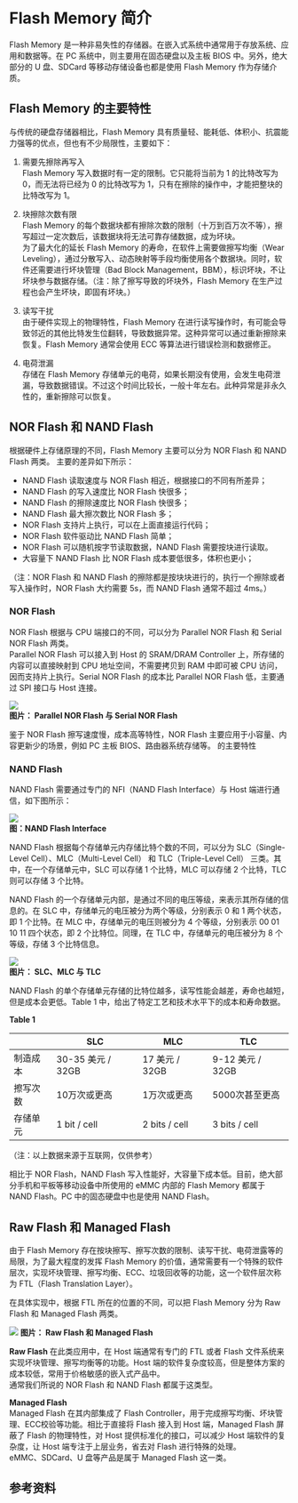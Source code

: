# Flash Memory 简介

Flash Memory 是一种非易失性的存储器。在嵌入式系统中通常用于存放系统、应用和数据等。在 PC 系统中，则主要用在固态硬盘以及主板 BIOS 中。另外，绝大部分的 U 盘、SDCard 等移动存储设备也都是使用 Flash Memory 作为存储介质。

## Flash Memory 的主要特性

与传统的硬盘存储器相比，Flash Memory 具有质量轻、能耗低、体积小、抗震能力强等的优点，但也有不少局限性，主要如下：

1. 需要先擦除再写入  
  Flash Memory 写入数据时有一定的限制。它只能将当前为 1 的比特改写为 0，而无法将已经为 0 的比特改写为 1，只有在擦除的操作中，才能把整块的比特改写为 1。

2. 块擦除次数有限  
  Flash Memory 的每个数据块都有擦除次数的限制（十万到百万次不等），擦写超过一定次数后，该数据块将无法可靠存储数据，成为坏块。  
  为了最大化的延长 Flash Memory 的寿命，在软件上需要做擦写均衡（Wear Leveling），通过分散写入、动态映射等手段均衡使用各个数据块。同时，软件还需要进行坏块管理（Bad Block Management，BBM），标识坏块，不让坏块参与数据存储。（注：除了擦写导致的坏块外，Flash Memory 在生产过程也会产生坏块，即固有坏块。）

3. 读写干扰  
  由于硬件实现上的物理特性，Flash Memory 在进行读写操作时，有可能会导致邻近的其他比特发生位翻转，导致数据异常。这种异常可以通过重新擦除来恢复。Flash Memory 通常会使用 ECC 等算法进行错误检测和数据修正。

4. 电荷泄漏  
  存储在 Flash Memory 存储单元的电荷，如果长期没有使用，会发生电荷泄漏，导致数据错误。不过这个时间比较长，一般十年左右。此种异常是非永久性的，重新擦除可以恢复。
  
## NOR Flash 和 NAND Flash

根据硬件上存储原理的不同，Flash Memory 主要可以分为 NOR Flash 和 NAND Flash 两类。 
主要的差异如下所示：

* NAND Flash 读取速度与 NOR Flash 相近，根据接口的不同有所差异；
* NAND Flash 的写入速度比 NOR Flash 快很多；
* NAND Flash 的擦除速度比 NOR Flash 快很多；
* NAND Flash 最大擦次数比 NOR Flash 多；
* NOR Flash 支持片上执行，可以在上面直接运行代码；
* NOR Flash 软件驱动比 NAND Flash 简单；
* NOR Flash 可以随机按字节读取数据，NAND Flash 需要按块进行读取。
* 大容量下 NAND Flash 比 NOR Flash 成本要低很多，体积也更小；

（注：NOR Flash 和 NAND Flash 的擦除都是按块块进行的，执行一个擦除或者写入操作时，NOR Flash 大约需要 5s，而 NAND Flash 通常不超过 4ms。）

### NOR Flash

NOR Flash 根据与 CPU 端接口的不同，可以分为 Parallel NOR Flash 和 Serial NOR Flash 两类。  
Parallel NOR Flash 可以接入到 Host 的 SRAM/DRAM Controller 上，所存储的内容可以直接映射到 CPU 地址空间，不需要拷贝到 RAM 中即可被 CPU 访问，因而支持片上执行。Serial NOR Flash 的成本比 Parallel NOR Flash 低，主要通过 SPI 接口与 Host 连接。

![](nor_flash_interface.png)  
**图片： Parallel NOR Flash 与 Serial NOR Flash**

鉴于 NOR Flash 擦写速度慢，成本高等特性，NOR Flash 主要应用于小容量、内容更新少的场景，例如 PC 主板 BIOS、路由器系统存储等。
的主要特性

### NAND Flash

NAND Flash 需要通过专门的 NFI（NAND Flash Interface）与 Host 端进行通信，如下图所示： 

![](nand_flash_interface.png)  
**图：NAND Flash Interface**  

NAND Flash 根据每个存储单元内存储比特个数的不同，可以分为 SLC（Single-Level Cell）、MLC（Multi-Level Cell） 和 TLC（Triple-Level Cell） 三类。其中，在一个存储单元中，SLC 可以存储 1 个比特，MLC 可以存储 2 个比特，TLC 则可以存储 3 个比特。

NAND Flash 的一个存储单元内部，是通过不同的电压等级，来表示其所存储的信息的。在 SLC 中，存储单元的电压被分为两个等级，分别表示 0 和 1 两个状态，即 1 个比特。在 MLC 中，存储单元的电压则被分为 4 个等级，分别表示 00 01 10 11 四个状态，即 2 个比特位。同理，在 TLC 中，存储单元的电压被分为 8 个等级，存储 3 个比特信息。

![](slc_mlc_tlc.png)  
**图片： SLC、MLC 与 TLC**

NAND Flash 的单个存储单元存储的比特位越多，读写性能会越差，寿命也越短，但是成本会更低。Table 1 中，给出了特定工艺和技术水平下的成本和寿命数据。

**Table 1**  

|| SLC | MLC | TLC |
| -- | -- | -- | -- |
| 制造成本 | 30-35 美元 / 32GB | 17 美元 / 32GB | 9-12 美元 / 32GB |
| 擦写次数 | 10万次或更高 | 1万次或更高 | 5000次甚至更高 |
| 存储单元 | 1 bit / cell | 2 bits / cell | 3 bits / cell |
（注：以上数据来源于互联网，仅供参考）

相比于 NOR Flash，NAND Flash 写入性能好，大容量下成本低。目前，绝大部分手机和平板等移动设备中所使用的 eMMC 内部的 Flash Memory 都属于 NAND Flash。PC 中的固态硬盘中也是使用 NAND Flash。

## Raw Flash 和 Managed Flash

由于 Flash Memory 存在按块擦写、擦写次数的限制、读写干扰、电荷泄露等的局限，为了最大程度的发挥 Flash Memory 的价值，通常需要有一个特殊的软件层次，实现坏块管理、擦写均衡、ECC、垃圾回收等的功能，这一个软件层次称为 FTL（Flash Translation Layer）。  

在具体实现中，根据 FTL 所在的位置的不同，可以把 Flash Memory 分为 Raw Flash 和 Managed Flash 两类。

![](raw_vs_managed_flash.png)
**图片： Raw Flash 和 Managed Flash**

**Raw Flash**
在此类应用中，在 Host 端通常有专门的 FTL 或者 Flash 文件系统来实现坏块管理、擦写均衡等的功能。Host 端的软件复杂度较高，但是整体方案的成本较低，常用于价格敏感的嵌入式产品中。  
通常我们所说的 NOR Flash 和 NAND Flash 都属于这类型。

**Managed Flash**  
Managed Flash 在其内部集成了 Flash Controller，用于完成擦写均衡、坏块管理、ECC校验等功能。相比于直接将 Flash 接入到 Host 端，Managed Flash 屏蔽了 Flash 的物理特性，对 Host 提供标准化的接口，可以减少 Host 端软件的复杂度，让 Host 端专注于上层业务，省去对 Flash 进行特殊的处理。  
eMMC、SDCard、U 盘等产品是属于 Managed Flash 这一类。

## 参考资料

